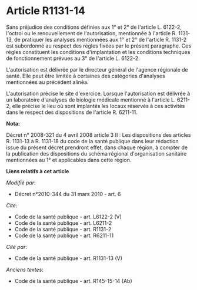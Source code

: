 # Article R1131-14

Sans préjudice des conditions définies aux 1° et 2° de l'article L. 6122-2, l'octroi ou le renouvellement de l'autorisation,
mentionnée à l'article R. 1131-13, de pratiquer les analyses mentionnées aux 1° et 2° de l'article R. 1131-2 est subordonné
au respect des règles fixées par le présent paragraphe. Ces règles constituent les conditions d'implantation et les
conditions techniques de fonctionnement prévues au 3° de l'article L. 6122-2.

L'autorisation est délivrée par le directeur général de l'agence régionale de santé. Elle peut être limitée à certaines des
catégories d'analyses mentionnées au précédent alinéa.

L'autorisation précise le site d'exercice. Lorsque l'autorisation est délivrée à un laboratoire d'analyses de biologie
médicale mentionné à l'article L. 6211-2, elle précise le lieu où sont implantés les locaux réservés à ces activités dans le
respect des dispositions de l'article R. 6211-11.

**Nota:**

Décret n° 2008-321 du 4 avril 2008 article 3 II : Les dispositions des articles R. 1131-13 à R. 1131-18 du code de la santé
publique dans leur rédaction issue du présent décret prendront effet, dans chaque région, à compter de la publication des
dispositions du schéma régional d'organisation sanitaire mentionnées au 1° et applicables dans cette région.

**Liens relatifs à cet article**

_Modifié par_:

  - Décret n°2010-344 du 31 mars 2010 - art. 6

_Cite_:

  - Code de la santé publique - art. L6122-2 (V)
  - Code de la santé publique - art. L6211-2
  - Code de la santé publique - art. R1131-2
  - Code de la santé publique - art. R6211-11

_Cité par_:

  - Code de la santé publique - art. R1131-13 (V)

_Anciens textes_:

  - Code de la santé publique - art. R145-15-14 (Ab)
